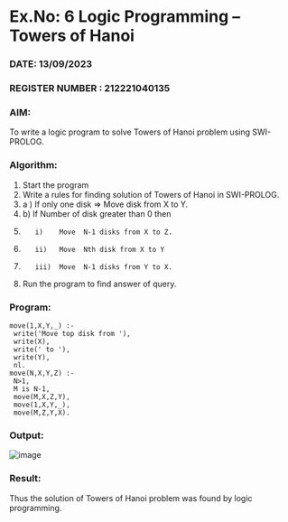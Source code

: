 # Ex.No: 6   Logic Programming – Towers of Hanoi 
### DATE: 13/09/2023                                                                            
### REGISTER NUMBER : 212221040135
### AIM: 
To  write  a logic program  to solve Towers of Hanoi problem  using SWI-PROLOG. 
### Algorithm:
1. Start the program
2.  Write a rules for finding solution of Towers of Hanoi in SWI-PROLOG.
3.  a )	If only one disk  => Move disk from X to Y.
4.  b)	If Number of disk greater than 0 then
5.        i)	Move  N-1 disks from X to Z.
6.        ii)	Move  Nth disk from X to Y
7.        iii)	Move  N-1 disks from Y to X.
8. Run the program  to find answer of  query.

### Program:
```
move(1,X,Y,_) :-
 write('Move top disk from '),
 write(X),
 write(' to '),
 write(Y),
 nl.
move(N,X,Y,Z) :-
 N>1,
 M is N-1,
 move(M,X,Z,Y),
 move(1,X,Y,_),
 move(M,Z,Y,X). 

```


### Output:

![image](https://github.com/Sudhindev/AI_Lab_2023-24/assets/130021386/b0546553-300a-4c53-9ab0-f7b24b5f138a)


### Result:
Thus the solution of Towers of Hanoi problem was found by logic programming.

